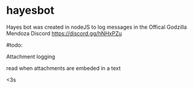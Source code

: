 # hayesbot
Hayes bot was created in nodeJS to log messages in the Offical Godzilla Mendoza Discord
https://discord.gg/hNHxPZu

#todo:

Attachment logging

read when attachments are embeded in a text 


<3s
